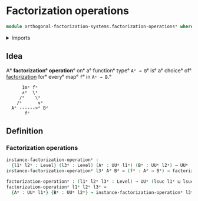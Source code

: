 # Factorization operations

```agda
module orthogonal-factorization-systems.factorization-operationsᵉ where
```

<details><summary>Imports</summary>

```agda
open import foundation.universe-levelsᵉ

open import orthogonal-factorization-systems.factorizations-of-mapsᵉ
```

</details>

## Idea

Aᵉ **factorizationᵉ operation**ᵉ onᵉ aᵉ functionᵉ typeᵉ `Aᵉ → B`ᵉ isᵉ aᵉ choiceᵉ ofᵉ
[factorization](orthogonal-factorization-systems.factorizations-of-maps.mdᵉ) forᵉ
everyᵉ mapᵉ `f`ᵉ in `Aᵉ → B`.ᵉ

```text
      Imᵉ fᵉ
      ∧ᵉ  \ᵉ
     /ᵉ    \ᵉ
    /ᵉ      ∨ᵉ
  Aᵉ ------>ᵉ Bᵉ
       fᵉ
```

## Definition

### Factorization operations

```agda
instance-factorization-operationᵉ :
  {l1ᵉ l2ᵉ : Level} (l3ᵉ : Level) (Aᵉ : UUᵉ l1ᵉ) (Bᵉ : UUᵉ l2ᵉ) → UUᵉ (l1ᵉ ⊔ l2ᵉ ⊔ lsuc l3ᵉ)
instance-factorization-operationᵉ l3ᵉ Aᵉ Bᵉ = (fᵉ : Aᵉ → Bᵉ) → factorizationᵉ l3ᵉ fᵉ

factorization-operationᵉ : (l1ᵉ l2ᵉ l3ᵉ : Level) → UUᵉ (lsuc l1ᵉ ⊔ lsuc l2ᵉ ⊔ lsuc l3ᵉ)
factorization-operationᵉ l1ᵉ l2ᵉ l3ᵉ =
  {Aᵉ : UUᵉ l1ᵉ} {Bᵉ : UUᵉ l2ᵉ} → instance-factorization-operationᵉ l3ᵉ Aᵉ Bᵉ
```